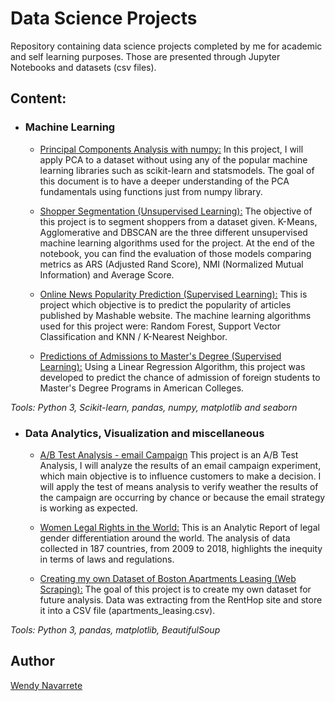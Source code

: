 # Data Science Projects

Repository containing data science projects completed by me for academic and self learning purposes. Those are presented
through Jupyter Notebooks and datasets (csv files).


## Content:

- ### Machine Learning

  - [Principal Components Analysis with numpy:](https://github.com/mwpnava/Data-Science-Projects/tree/master/PCA_numpy) In this project, I will apply PCA to a dataset without using any of the popular machine learning libraries such as scikit-learn and statsmodels. The goal of this document is to have a deeper understanding of the PCA fundamentals using functions just from numpy library.

  - [Shopper Segmentation (Unsupervised Learning):](https://github.com/mwpnava/Data-Science-Projects/tree/master/ShopperSegments_prediction) The objective of this project is to segment shoppers from a dataset given. K-Means, Agglomerative and DBSCAN are the three different unsupervised machine learning algorithms used for the project. At the end of the notebook, you can find the evaluation of those models comparing metrics as ARS (Adjusted Rand Score), NMI (Normalized Mutual Information) and Average Score.

  - [Online News Popularity Prediction (Supervised Learning):](https://github.com/mwpnava/Data-Science-Projects/tree/master/Popularity_prediction) This is project which objective is to predict the popularity of articles published by Mashable website. The machine learning algorithms used for this project were: Random Forest, Support Vector Classification and KNN / K-Nearest Neighbor.

  - [Predictions of Admissions to Master's Degree (Supervised Learning):](https://github.com/mwpnava/Data-Science-Projects/tree/master/Graduate_admissions) Using a Linear Regression Algorithm, this project was developed to predict the chance of admission of foreign students to Master's Degree Programs in American Colleges.

*Tools: Python 3, Scikit-learn, pandas, numpy, matplotlib and seaborn*


- ### Data Analytics, Visualization and miscellaneous

  - [A/B Test Analysis - email Campaign](https://github.com/mwpnava/Data-Science-Projects/tree/master/email_campaign) This project is an A/B Test Analysis, I will analyze the results of an email campaign experiment, which main objective is to influence customers to make a decision. I will apply the test of means analysis to verify weather the results of the campaign are occurring by chance or because the email strategy is working as expected.

  - [Women Legal Rights in the World:](https://github.com/mwpnava/Data-Science-Projects/tree/master/Women_rigths) This is an Analytic Report of legal gender differentiation around the world. The analysis of data collected in 187 countries, from 2009 to 2018, highlights the inequity in terms of laws and regulations.

  - [Creating my own Dataset of Boston Apartments Leasing (Web Scraping):](https://github.com/mwpnava/Data-Science-Projects/tree/master/Apartments_Leasing) The goal of this project is to create my own dataset for future analysis. Data was extracting from the RentHop site and store it into a CSV file (apartments_leasing.csv).

*Tools: Python 3, pandas, matplotlib, BeautifulSoup*



## Author

[Wendy Navarrete](http://wendynavarrete.com)
